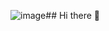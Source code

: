 ![image](https://github.com/user-attachments/assets/7bf66c9b-6c7d-4b4c-af72-ae3a415da65a)## Hi there 👋

<!--
![image](https://github.com/user-attachments/assets/fb9b22ba-7dbc-4762-aa8d-0a374f5b7ac2)

-->
